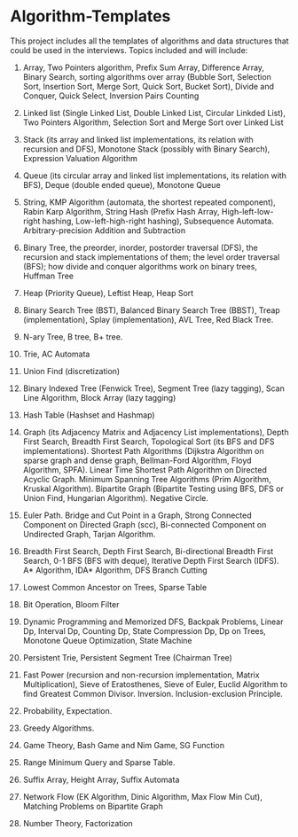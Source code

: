 # Algorithm-Templates
This project includes all the templates of algorithms and data structures that could be used in the interviews.
Topics included and will include:

1. Array, Two Pointers algorithm, Prefix Sum Array, Difference Array, Binary Search, sorting algorithms over array (Bubble Sort, Selection Sort, Insertion Sort, Merge Sort, Quick Sort, Bucket Sort), Divide and Conquer, Quick Select, Inversion Pairs Counting

2. Linked list (Single Linked List, Double Linked List, Circular Linkded List), Two Pointers Algorithm, Selection Sort and Merge Sort over Linked List

3. Stack (its array and linked list implementations, its relation with recursion and DFS), Monotone Stack (possibly with Binary Search), Expression Valuation Algorithm

4. Queue (its circular array and linked list implementations, its relation with BFS), Deque (double ended queue), Monotone Queue

5. String, KMP Algorithm (automata, the shortest repeated component), Rabin Karp Algorithm, String Hash (Prefix Hash Array, High-left-low-right hashing, Low-left-high-right hashing), Subsequence Automata. Arbitrary-precision Addition and Subtraction

6. Binary Tree, the preorder, inorder, postorder traversal (DFS), the recursion and stack implementations of them; the level order traversal (BFS); how divide and conquer algorithms work on binary trees, Huffman Tree

7. Heap (Priority Queue), Leftist Heap, Heap Sort

8. Binary Search Tree (BST), Balanced Binary Search Tree (BBST), Treap (implementation), Splay (implementation), AVL Tree, Red Black Tree.  

9. N-ary Tree, B tree, B+ tree.

10. Trie, AC Automata

11. Union Find (discretization)

12. Binary Indexed Tree (Fenwick Tree), Segment Tree (lazy tagging), Scan Line Algorithm, Block Array (lazy tagging)

13. Hash Table (Hashset and Hashmap)

14. Graph (its Adjacency Matrix and Adjacency List implementations), Depth First Search, Breadth First Search, Topological Sort (its BFS and DFS implementations). Shortest Path Algorithms (Dijkstra Algorithm on sparse graph and dense graph, Bellman-Ford Algorithm, Floyd Algorithm, SPFA). Linear Time Shortest Path Algorithm on Directed Acyclic Graph. Minimum Spanning Tree Algorithms (Prim Algorithm, Kruskal Algorithm). Bipartite Graph (Bipartite Testing using BFS, DFS or Union Find, Hungarian Algorithm). Negative Circle.

15. Euler Path. Bridge and Cut Point in a Graph, Strong Connected Component on Directed Graph (scc), Bi-connected Component on Undirected Graph, Tarjan Algorithm.

16. Breadth First Search, Depth First Search, Bi-directional Breadth First Search, 0-1 BFS (BFS with deque), Iterative Depth First Search (IDFS). A* Algorithm, IDA* Algorithm, DFS Branch Cutting

17. Lowest Common Ancestor on Trees, Sparse Table

18. Bit Operation, Bloom Filter

19. Dynamic Programming and Memorized DFS, Backpak Problems, Linear Dp, Interval Dp, Counting Dp, State Compression Dp, Dp on Trees, Monotone Queue Optimization, State Machine

20. Persistent Trie, Persistent Segment Tree (Chairman Tree)

21. Fast Power (recursion and non-recursion implementation, Matrix Multiplication), Sieve of Eratosthenes, Sieve of Euler, Euclid Algorithm to find Greatest Common Divisor. Inversion. Inclusion-exclusion Principle.

22. Probability, Expectation.

23. Greedy Algorithms.

24. Game Theory, Bash Game and Nim Game, SG Function

25. Range Minimum Query and Sparse Table. 

26. Suffix Array, Height Array, Suffix Automata

27. Network Flow (EK Algorithm, Dinic Algorithm, Max Flow Min Cut), Matching Problems on Bipartite Graph

28. Number Theory, Factorization
